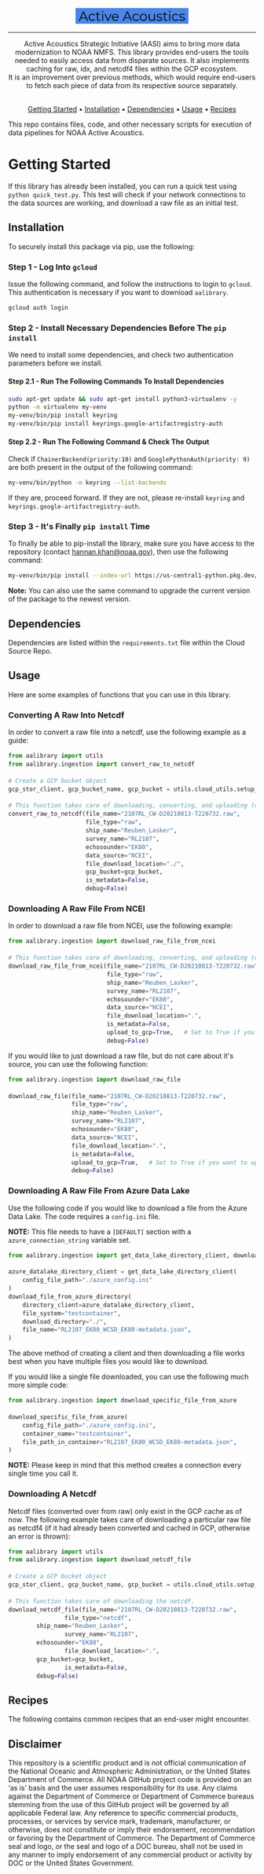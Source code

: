 <!-- markdownlint-configure-file {
  "MD013": {
    "code_blocks": true,
    "tables": false
  },
  "MD033": false,
  "MD041": false,
  "MD013": false
} -->

<div align="center">

<a href="https://www.warp.dev/?utm_source=github&utm_medium=referral&utm_campaign=zoxide_20231001">
  <div>
    <img src="other/img.png" width="230" alt="Warp" />
  </div>
</a>
<hr />

Active Acoustics Strategic Initiative (AASI) aims to bring more data modernization to NOAA NMFS. This library provides end-users the tools needed to easily access data from disparate sources. It also implements caching for raw, idx, and netcdf4 files within the GCP ecosystem. </br>
It is an improvement over previous methods, which would require end-users to fetch each piece of data from its respective source separately. </br> </br>

[Getting Started](#getting-started) •
[Installation](#installation) •
[Dependencies](#dependencies) •
[Usage](#usage) •
[Recipes](#recipes)

</div>

This repo contains files, code, and other necessary scripts for execution of data pipelines for NOAA Active Acoustics.

# Getting Started

If this library has already been installed, you can run a quick test using `python quick_test.py`. This test will check if your network connections to the data sources are working, and download a raw file as an initial test.

## Installation

To securely install this package via pip, use the following:

### Step 1 - Log Into `gcloud`

Issue the following command, and follow the instructions to login to `gcloud`. This authentication is necessary if you want to download `aalibrary`.

```bash
gcloud auth login
```

### Step 2 - Install Necessary Dependencies Before The `pip install`

We need to install some dependencies, and check two authentication parameters before we install.

#### Step 2.1 - Run The Following Commands To Install Dependencies

```bash
sudo apt-get update && sudo apt-get install python3-virtualenv -y
python -m virtualenv my-venv
my-venv/bin/pip install keyring
my-venv/bin/pip install keyrings.google-artifactregistry-auth
```

#### Step 2.2 - Run The Following Command & Check The Output

Check if `ChainerBackend(priority:10)` and `GooglePythonAuth(priority: 9)` are both present in the output of the following command:

```bash
my-venv/bin/python -m keyring --list-backends
```

If they are, proceed forward. If they are not, please re-install `keyring` and `keyrings.google-artifactregistry-auth`.

### Step 3 - It's Finally `pip install` Time

To finally be able to pip-install the library, make sure you have access to the repository (contact hannan.khan@noaa.gov), then use the following command:

```bash
my-venv/bin/pip install --index-url https://us-central1-python.pkg.dev/ggn-nmfs-aa-dev-1/aalibrary/simple/ aalibrary --extra-index-url https://pypi.python.org/simple
```

**Note:** You can also use the same command to upgrade the current version of the package to the newest version.

## Dependencies

Dependencies are listed within the `requirements.txt` file within the Cloud Source Repo.

## Usage

Here are some examples of functions that you can use in this library.

### Converting A Raw Into Netcdf

In order to convert a raw file into a netcdf, use the following example as a guide:

```python
from aalibrary import utils
from aalibrary.ingestion import convert_raw_to_netcdf

# Create a GCP bucket object
gcp_stor_client, gcp_bucket_name, gcp_bucket = utils.cloud_utils.setup_gcp_storage_objs()

# This function takes care of downloading, converting, and uploading (caching) the netcdf file in gcp.
convert_raw_to_netcdf(file_name="2107RL_CW-D20210813-T220732.raw",
                      file_type="raw",
                      ship_name="Reuben_Lasker",
                      survey_name="RL2107",
                      echosounder="EK80",
                      data_source="NCEI",
                      file_download_location="./",
                      gcp_bucket=gcp_bucket,
                      is_metadata=False,
                      debug=False)
```

### Downloading A Raw File From NCEI

In order to download a raw file from NCEI, use the following example:

```python
from aalibrary.ingestion import download_raw_file_from_ncei

# This function takes care of downloading, converting, and uploading (caching) the netcdf file in gcp.
download_raw_file_from_ncei(file_name="2107RL_CW-D20210813-T220732.raw",
                            file_type="raw",
                            ship_name="Reuben_Lasker",
                            survey_name="RL2107",
                            echosounder="EK80",
                            data_source="NCEI",
                            file_download_location=".",
                            is_metadata=False,
                            upload_to_gcp=True,   # Set to True if you want to upload the raw file to gcp
                            debug=False)
```

If you would like to just download a raw file, but do not care about it's source, you can use the following function:

```python
from aalibrary.ingestion import download_raw_file

download_raw_file(file_name="2107RL_CW-D20210813-T220732.raw",
                  file_type="raw",
                  ship_name="Reuben_Lasker",
                  survey_name="RL2107",
                  echosounder="EK80",
                  data_source="NCEI",
                  file_download_location=".",
                  is_metadata=False,
                  upload_to_gcp=True,   # Set to True if you want to upload the raw file to gcp
                  debug=False)
```

### Downloading A Raw File From Azure Data Lake

Use the following code if you would like to download a file from the Azure Data Lake. The code requires a `config.ini` file.

**NOTE:** This file needs to have a `[DEFAULT]` section with a `azure_connection_string` variable set.

```python
from aalibrary.ingestion import get_data_lake_directory_client, download_file_from_azure_directory

azure_datalake_directory_client = get_data_lake_directory_client(
    config_file_path="./azure_config.ini"
)
download_file_from_azure_directory(
    directory_client=azure_datalake_directory_client,
    file_system="testcontainer",
    download_directory="./",
    file_name="RL2107_EK80_WCSD_EK80-metadata.json",
)
```

The above method of creating a client and then downloading a file works best when you have multiple files you would like to download.

If you would like a single file downloaded, you can use the following much more simple code:

```python
from aalibrary.ingestion import download_specific_file_from_azure

download_specific_file_from_azure(
    config_file_path="./azure_config.ini",
    container_name="testcontainer",
    file_path_in_container="RL2107_EK80_WCSD_EK80-metadata.json",
)
```

**NOTE:** Please keep in mind that this method creates a connection every single time you call it.

### Downloading A Netcdf

Netcdf files (converted over from raw) only exist in the GCP cache as of now. The following example takes care of downloading a particular raw file as netcdf4 (if it had already been converted and cached in GCP, otherwise an error is thrown):

```python
from aalibrary import utils
from aalibrary.ingestion import download_netcdf_file

# Create a GCP bucket object
gcp_stor_client, gcp_bucket_name, gcp_bucket = utils.cloud_utils.setup_gcp_storage_objs()

# This function takes care of downloading the netcdf.
download_netcdf_file(file_name="2107RL_CW-D20210813-T220732.raw",
                file_type="netcdf",
		ship_name="Reuben_Lasker",
                survey_name="RL2107",
		echosounder="EK80",
                file_download_location=".",
		gcp_bucket=gcp_bucket,
                is_metadata=False,
		debug=False)
```

## Recipes

The following contains common recipes that an end-user might encounter.

## Disclaimer

This repository is a scientific product and is not official communication of the National Oceanic and Atmospheric Administration, or the United States Department of Commerce. All NOAA GitHub project code is provided on an ‘as is’ basis and the user assumes responsibility for its use. Any claims against the Department of Commerce or Department of Commerce bureaus stemming from the use of this GitHub project will be governed by all applicable Federal law. Any reference to specific commercial products, processes, or services by service mark, trademark, manufacturer, or otherwise, does not constitute or imply their endorsement, recommendation or favoring by the Department of Commerce. The Department of Commerce seal and logo, or the seal and logo of a DOC bureau, shall not be used in any manner to imply endorsement of any commercial product or activity by DOC or the United States Government.